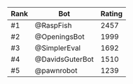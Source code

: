 Rank|Bot|Rating
---|---|---
#1|@RaspFish|2457
#2|@OpeningsBot|1999
#3|@SimplerEval|1692
#4|@DavidsGuterBot|1510
#5|@pawnrobot|1239
